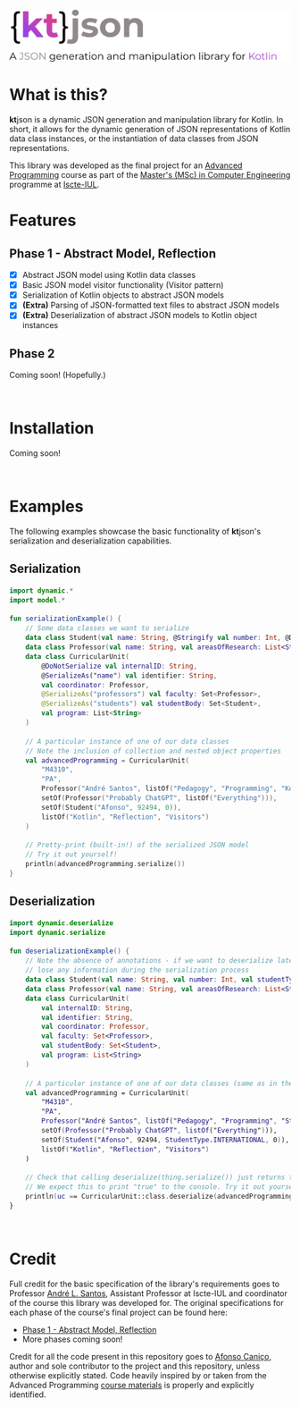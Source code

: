 <br>

<picture>
  <source media="(prefers-color-scheme: dark)" srcset="resources/header-light.png">
  <source media="(prefers-color-scheme: light)" srcset="resources/header-dark.png">
  <img alt="ktjson" src="resources/header-dark.png">
</picture>

# What is this?
**kt**json is a dynamic JSON generation and manipulation library for Kotlin. In short, it allows for the dynamic 
generation of JSON representations of Kotlin data class instances, or the instantiation of data classes
from JSON representations. 

This library was developed as the final project for an [Advanced Programming](https://fenix.iscte-iul.pt/disciplinas/m4310/2022-2023/2-semestre) course as part of the 
[Master's (MSc) in Computer Engineering](https://www.iscte-iul.pt/course/12/master-msc-in-computer-engineering) programme at [Iscte-IUL](https://www.iscte-iul.pt/).
<br>

# Features
## Phase 1 - Abstract Model, Reflection
- [x] Abstract JSON model using Kotlin data classes
- [x] Basic JSON model visitor functionality (Visitor pattern)
- [x] Serialization of Kotlin objects to abstract JSON models
- [x] **(Extra)** Parsing of JSON-formatted text files to abstract JSON models
- [x] **(Extra)** Deserialization of abstract JSON models to Kotlin object instances

## Phase 2
Coming soon! (Hopefully.)

<br>

# Installation
Coming soon!

<br>

# Examples
The following examples showcase the basic functionality of **kt**json's serialization and deserialization
capabilities.

## Serialization
```kotlin
import dynamic.*
import model.*

fun serializationExample() {
    // Some data classes we want to serialize
    data class Student(val name: String, @Stringify val number: Int, @DoNotSerialize val internalID: Int)
    data class Professor(val name: String, val areasOfResearch: List<String>)
    data class CurricularUnit(
        @DoNotSerialize val internalID: String,
        @SerializeAs("name") val identifier: String,
        val coordinator: Professor,
        @SerializeAs("professors") val faculty: Set<Professor>,
        @SerializeAs("students") val studentBody: Set<Student>,
        val program: List<String>
    )

    // A particular instance of one of our data classes
    // Note the inclusion of collection and nested object properties
    val advancedProgramming = CurricularUnit(
        "M4310",
        "PA",
        Professor("André Santos", listOf("Pedagogy", "Programming", "Kotlin")),
        setOf(Professor("Probably ChatGPT", listOf("Everything"))),
        setOf(Student("Afonso", 92494, 0)),
        listOf("Kotlin", "Reflection", "Visitors")
    )

    // Pretty-print (built-in!) of the serialized JSON model
    // Try it out yourself!
    println(advancedProgramming.serialize())
}
```

## Deserialization
```kotlin
import dynamic.deserialize
import dynamic.serialize

fun deserializationExample() {
    // Note the absence of annotations - if we want to deserialize later, we can't change or
    // lose any information during the serialization process
    data class Student(val name: String, val number: Int, val studentType: StudentType, val internalID: Int)
    data class Professor(val name: String, val areasOfResearch: List<String>)
    data class CurricularUnit(
        val internalID: String,
        val identifier: String,
        val coordinator: Professor,
        val faculty: Set<Professor>,
        val studentBody: Set<Student>,
        val program: List<String>
    )

    // A particular instance of one of our data classes (same as in the example above)
    val advancedProgramming = CurricularUnit(
        "M4310",
        "PA",
        Professor("André Santos", listOf("Pedagogy", "Programming", "Strudel", "Weird Kotlin Things")),
        setOf(Professor("Probably ChatGPT", listOf("Everything"))),
        setOf(Student("Afonso", 92494, StudentType.INTERNATIONAL, 0)),
        listOf("Kotlin", "Reflection", "Visitors")
    )

    // Check that calling deserialize(thing.serialize()) just returns the same thing
    // We expect this to print "true" to the console. Try it out yourself!
    println(uc == CurricularUnit::class.deserialize(advancedProgramming.serialize()))
}
```

<br>

# Credit

Full credit for the basic specification of the library's requirements goes to Professor 
[André L. Santos](https://andre-santos-pt.github.io/), Assistant Professor at Iscte-IUL and coordinator of the course
this library was developed for. The original specifications for each phase of the course's final project can be found here:
- [Phase 1 - Abstract Model, Reflection](https://andre-santos-pt.github.io/projetojson/primeirafase)
- More phases coming soon!

Credit for all the code present in this repository goes to 
[Afonso Caniço](https://ciencia.iscte-iul.pt/authors/afonso-canico/cv), author and sole contributor to the project
and this repository, unless otherwise explicitly stated. Code heavily inspired by or taken from the Advanced Programming
[course materials](https://andre-santos-pt.github.io/kotlin/) is properly and explicitly identified.